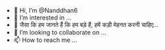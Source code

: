 - 👋 Hi, I’m @Nanddhan6
- 👀 I’m interested in ...
- 🌱 जैसा कि हम जानते हैं कि हम बड़े हैं, 
       हमें कड़ी मेहनत करनी चाहिए...
- 💞️ I’m looking to collaborate on ...
- 📫 How to reach me ...

<!---
Nanddhan6/Nanddhan6 is a ✨ special ✨ repository because its `README.md` (this file) appears on your GitHub profile.
You can click the Preview link to take a look at your changes.
--->

